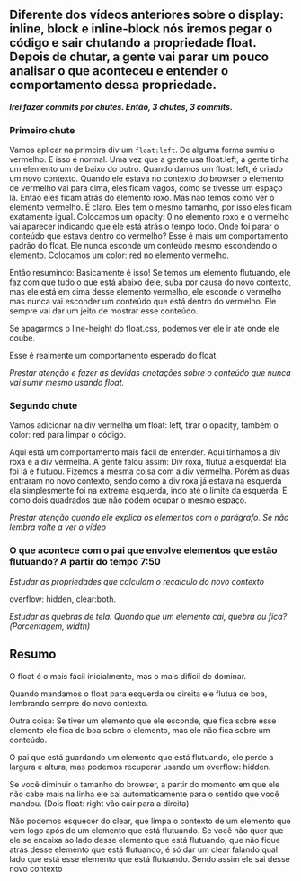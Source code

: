 ## Diferente dos vídeos anteriores sobre o display: inline, block e inline-block nós iremos pegar o código e sair chutando a propriedade float. Depois de chutar, a gente vai parar um pouco analisar o que aconteceu e entender o comportamento dessa propriedade.

***Irei fazer commits por chutes. Então, 3 chutes, 3 commits.***
### Primeiro chute

Vamos aplicar na primeira div um `float:left`. 
De alguma forma sumiu o vermelho. E isso é normal. Uma vez que a gente usa float:left, a gente tinha um elemento um de baixo do outro. Quando damos um float: left, é criado um novo contexto. Quando ele estava no contexto do browser o elemento de vermelho vai para cima, eles ficam vagos, como se tivesse um espaço lá. Então eles ficam atrás do elemento roxo. Mas não temos como ver o elemento vermelho. É claro. Eles tem o mesmo tamanho, por isso eles ficam exatamente igual.
Colocamos um opacity: 0 no elemento roxo e o vermelho vai aparecer indicando que ele está atrás o tempo todo.
Onde foi parar o conteúdo que estava dentro do vermelho?
Esse é mais um comportamento padrão do float. Ele nunca esconde um conteúdo mesmo escondendo o elemento. Colocamos um color: red no elemento vermelho.

Então resumindo: Basicamente é isso! Se temos um elemento flutuando, ele faz com que tudo o que está abaixo dele, suba por causa do novo contexto, mas ele está em cima desse elemento vermelho, ele esconde o vermelho mas nunca vai esconder um conteúdo que está dentro do vermelho. Ele sempre vai dar um jeito de mostrar esse conteúdo.

Se apagarmos o line-height do float.css, podemos ver ele ir até onde ele coube. 

Esse é realmente um comportamento esperado do float.

*Prestar atenção e fazer as devidas anotações sobre o conteúdo que nunca vai sumir mesmo usando float.*

### Segundo chute

Vamos adicionar na div vermelha um float: left, tirar o opacity, também o color: red para limpar o código.

Aqui está um comportamento mais fácil de entender. Aqui tínhamos a div roxa e a div vermelha. A gente falou assim: Div roxa, flutua a esquerda! 
Ela foi lá e flutuou. Fizemos a mesma coisa com a div vermelha. Porém as duas entraram no novo contexto, sendo como a div roxa já estava na esquerda ela simplesmente foi na extrema esquerda, indo até o limite da esquerda. É como dois quadrados que não podem ocupar o mesmo espaço.

*Prestar atenção quando ele explica os elementos com o parágrafo. Se não lembra volte a ver o vídeo*

### O que acontece com o pai que envolve elementos que estão flutuando? A partir do tempo 7:50

*Estudar as propriedades que calculam o recalculo do novo contexto*

overflow: hidden, clear:both.

*Estudar as quebras de tela. Quando que um elemento cai, quebra ou fica?(Porcentagem, width)*

## Resumo

O float é o mais fácil inicialmente, mas o mais difícil de dominar. 

Quando mandamos o float para esquerda ou direita ele flutua de boa, lembrando sempre do novo contexto.

Outra coisa: Se tiver um elemento que ele esconde, que fica sobre esse elemento ele fica de boa sobre o elemento, mas ele não fica sobre um conteúdo.

O pai que está guardando um elemento que está flutuando, ele perde a largura e altura, mas podemos recuperar usando um overflow: hidden.

Se você diminuir o tamanho do browser, a partir do momento em que ele não cabe mais na linha ele cai automaticamente para o sentido que você mandou. (Dois float: right vão cair para a direita)

Não podemos esquecer do clear, que limpa o contexto de um elemento que vem logo após de um elemento que está flutuando. Se você não quer que ele se encaixa ao lado desse elemento que está flutuando, que não fique atrás desse elemento que está flutuando, é só dar um clear falando qual lado que está esse elemento que está flutuando. Sendo assim ele sai desse novo contexto












